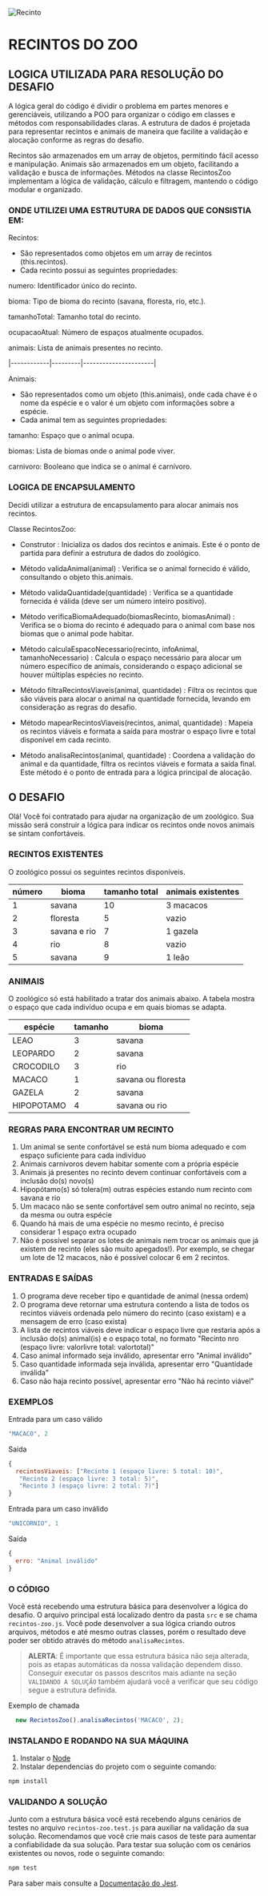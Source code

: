 ![Recinto](Recinto.png)
# RECINTOS DO ZOO

## LOGICA UTILIZADA PARA RESOLUÇÃO DO DESAFIO

A lógica geral do código é dividir o problema em partes menores e gerenciáveis, utilizando a POO para organizar o código em classes e métodos com responsabilidades claras. A estrutura de dados é projetada para representar recintos e animais de maneira que facilite a validação e alocação conforme as regras do desafio.

Recintos são armazenados em um array de objetos, permitindo fácil acesso e manipulação.
Animais são armazenados em um objeto, facilitando a validação e busca de informações.
Métodos na classe RecintosZoo implementam a lógica de validação, cálculo e filtragem, mantendo o código modular e organizado.

### ONDE UTILIZEI UMA ESTRUTURA DE DADOS QUE CONSISTIA EM:



Recintos:

- São representados como objetos em um array de recintos (this.recintos).
- Cada recinto possui as seguintes propriedades:


numero: Identificador único do recinto.

bioma: Tipo de bioma do recinto (savana, floresta, rio, etc.).

tamanhoTotal: Tamanho total do recinto.

ocupacaoAtual: Número de espaços atualmente ocupados.

animais: Lista de animais presentes no recinto.

|------------|---------|----------------------|


Animais:

- São representados como um objeto (this.animais), onde cada chave é o nome da espécie e o valor é um objeto com informações sobre a espécie.
- Cada animal tem as seguintes propriedades:

tamanho: Espaço que o animal ocupa.

biomas: Lista de biomas onde o animal pode viver.

carnivoro: Booleano que indica se o animal é carnívoro.


### LOGICA DE ENCAPSULAMENTO

Decidi utilizar a estrutura de encapsulamento para alocar animais nos recintos.

Classe RecintosZoo:

- Construtor : Inicializa os dados dos recintos e animais. Este é o ponto de partida para definir a estrutura de dados do zoológico.

- Método validaAnimal(animal) : Verifica se o animal fornecido é válido, consultando o objeto this.animais.

- Método validaQuantidade(quantidade) : Verifica se a quantidade fornecida é válida (deve ser um número inteiro positivo).

- Método verificaBiomaAdequado(biomasRecinto, biomasAnimal) : Verifica se o bioma do recinto é adequado para o animal com base nos biomas que o animal pode habitar.

- Método calculaEspacoNecessario(recinto, infoAnimal, tamanhoNecessario) : Calcula o espaço necessário para alocar um número específico de animais, considerando o espaço adicional se houver múltiplas espécies no recinto.

- Método filtraRecintosViaveis(animal, quantidade) : Filtra os recintos que são viáveis para alocar o animal na quantidade fornecida, levando em consideração as regras do desafio.

- Método mapearRecintosViaveis(recintos, animal, quantidade) : Mapeia os recintos viáveis e formata a saída para mostrar o espaço livre e total disponível em cada recinto.

- Método analisaRecintos(animal, quantidade) : Coordena a validação do animal e da quantidade, filtra os recintos viáveis e formata a saída final. Este método é o ponto de entrada para a lógica principal de alocação.


## O DESAFIO
Olá! Você foi contratado para ajudar na organização de um zoológico.
Sua missão será construir a lógica para indicar os recintos onde novos animais se sintam confortáveis.

### RECINTOS EXISTENTES

 O zoológico possui os seguintes recintos disponíveis.

  | número    | bioma             | tamanho total |  animais existentes |
  |-----------|-------------------|---------------|---------------------|
  | 1         | savana            |   10          |   3 macacos         |
  | 2         | floresta          |    5          |   vazio             |
  | 3         | savana e rio      |    7          |  1 gazela           |
  | 4         | rio               |    8          |   vazio             |
  | 5         | savana            |    9          |  1 leão             |

### ANIMAIS

 O zoológico só está habilitado a tratar dos animais abaixo.
 A tabela mostra o espaço que cada indivíduo ocupa e em quais biomas se adapta.

  | espécie    | tamanho | bioma                |
  |------------|---------|----------------------|
  | LEAO       |   3     |  savana              |
  | LEOPARDO   |   2     |  savana              |
  | CROCODILO  |   3     |  rio                 |
  | MACACO     |   1     |  savana ou floresta  |
  | GAZELA     |   2     |  savana              |
  | HIPOPOTAMO |   4     |  savana ou rio       |

### REGRAS PARA ENCONTRAR UM RECINTO

1) Um animal se sente confortável se está num bioma adequado e com espaço suficiente para cada indivíduo
2) Animais carnívoros devem habitar somente com a própria espécie
3) Animais já presentes no recinto devem continuar confortáveis com a inclusão do(s) novo(s)
4) Hipopótamo(s) só tolera(m) outras espécies estando num recinto com savana e rio
5) Um macaco não se sente confortável sem outro animal no recinto, seja da mesma ou outra espécie
6) Quando há mais de uma espécie no mesmo recinto, é preciso considerar 1 espaço extra ocupado
7) Não é possível separar os lotes de animais nem trocar os animais que já existem de recinto (eles são muito apegados!).
Por exemplo, se chegar um lote de 12 macacos, não é possível colocar 6 em 2 recintos.

### ENTRADAS E SAÍDAS

1) O programa deve receber tipo e quantidade de animal (nessa ordem)
2) O programa deve retornar uma estrutura contendo a lista de todos os recintos viáveis ordenada pelo número do recinto (caso existam) e a mensagem de erro (caso exista)
3) A lista de recintos viáveis deve indicar o espaço livre que restaria após a inclusão do(s) animal(is) e o espaço total, no formato "Recinto nro (espaço livre: valorlivre total: valortotal)"
4) Caso animal informado seja inválido, apresentar erro "Animal inválido"
5) Caso quantidade informada seja inválida, apresentar erro "Quantidade inválida"
6) Caso não haja recinto possível, apresentar erro "Não há recinto viável"

### EXEMPLOS

Entrada para um caso válido
```js
"MACACO", 2
```
Saída
```js
{
  recintosViaveis: ["Recinto 1 (espaço livre: 5 total: 10)", 
   "Recinto 2 (espaço livre: 3 total: 5)", 
   "Recinto 3 (espaço livre: 2 total: 7)"]
}
```

Entrada para um caso inválido
```js
"UNICORNIO", 1
```
Saída
```js
{
  erro: "Animal inválido"
}
```

### O CÓDIGO
Você está recebendo uma estrutura básica para desenvolver a lógica do desafio. O arquivo principal está localizado dentro da pasta `src` e se chama `recintos-zoo.js`. Você pode desenvolver a sua lógica criando outros arquivos, métodos e até mesmo outras classes, porém o resultado deve poder ser obtido através do método `analisaRecintos`.

> **ALERTA**:
> É importante que essa estrutura básica não seja alterada, pois as etapas automáticas da nossa validação dependem disso. Conseguir executar os passos descritos mais adiante na seção `VALIDANDO A SOLUÇÃO` também ajudará você a verificar que seu código segue a estrutura definida.

Exemplo de chamada
```js
  new RecintosZoo().analisaRecintos('MACACO', 2);
```

### INSTALANDO E RODANDO NA SUA MÁQUINA
1. Instalar o [Node](https://nodejs.org/en/)
2. Instalar dependencias do projeto com o seguinte comando:
```bash
npm install
```

### VALIDANDO A SOLUÇÃO
Junto com a estrutura básica você está recebendo alguns cenários de testes no arquivo `recintos-zoo.test.js` para auxiliar na validação da sua solução. Recomendamos que você crie mais casos de teste para aumentar a confiabilidade da sua solução.
Para testar sua solução com os cenários existentes ou novos, rode o seguinte comando:
```bash
npm test
```

Para saber mais consulte a [Documentação do Jest](https://jestjs.io/pt-BR/docs/getting-started).
